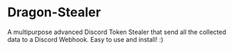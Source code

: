 # Dragon-Stealer
A multipurpose advanced Discord Token Stealer that send all the collected data to a Discord Webhook. Easy to use and install! :)     
